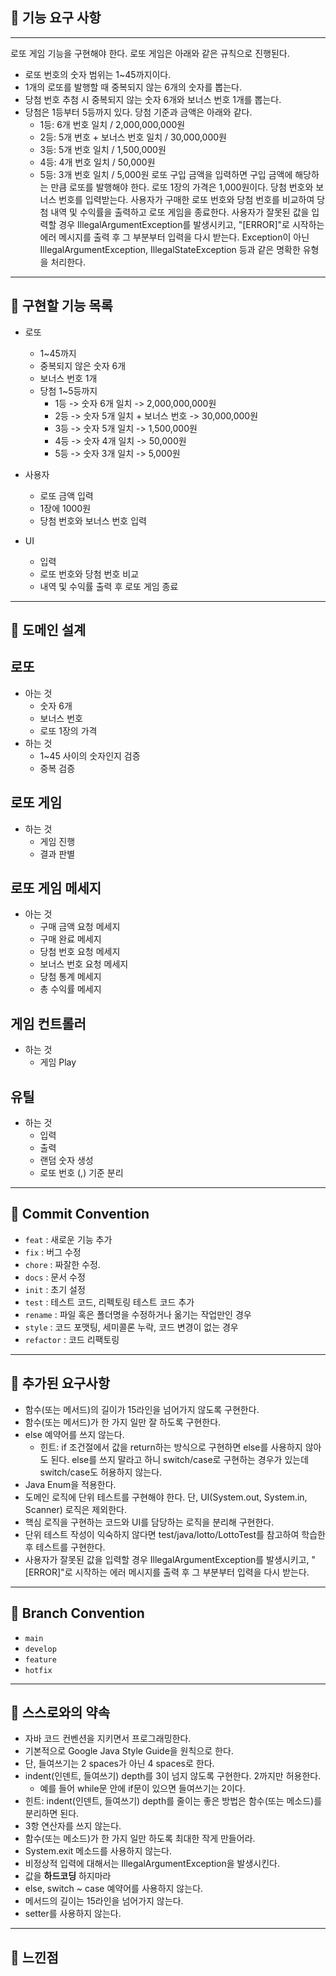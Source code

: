 ## 🚀 기능 요구 사항

---
로또 게임 기능을 구현해야 한다. 로또 게임은 아래와 같은 규칙으로 진행된다.

- 로또 번호의 숫자 범위는 1~45까지이다.
- 1개의 로또를 발행할 때 중복되지 않는 6개의 숫자를 뽑는다.
- 당첨 번호 추첨 시 중복되지 않는 숫자 6개와 보너스 번호 1개를 뽑는다.
- 당첨은 1등부터 5등까지 있다. 당첨 기준과 금액은 아래와 같다.
  - 1등: 6개 번호 일치 / 2,000,000,000원
  - 2등: 5개 번호 + 보너스 번호 일치 / 30,000,000원
  - 3등: 5개 번호 일치 / 1,500,000원
  - 4등: 4개 번호 일치 / 50,000원
  - 5등: 3개 번호 일치 / 5,000원
    로또 구입 금액을 입력하면 구입 금액에 해당하는 만큼 로또를 발행해야 한다.
    로또 1장의 가격은 1,000원이다.
    당첨 번호와 보너스 번호를 입력받는다.
    사용자가 구매한 로또 번호와 당첨 번호를 비교하여 당첨 내역 및 수익률을 출력하고 로또 게임을 종료한다.
    사용자가 잘못된 값을 입력할 경우 IllegalArgumentException를 발생시키고, "[ERROR]"로 시작하는 에러 메시지를 출력 후 그 부분부터 입력을 다시 받는다.
    Exception이 아닌 IllegalArgumentException, IllegalStateException 등과 같은 명확한 유형을 처리한다.


---

## 📌 구현할 기능 목록

* 로또 
  * 1~45까지
  * 중복되지 않은 숫자 6개
  * 보너스 번호 1개
  * 당첨 1~5등까지
    * 1등 -> 숫자 6개 일치 -> 2,000,000,000원
    * 2등 -> 숫자 5개 일치 + 보너스 번호 -> 30,000,000원
    * 3등 -> 숫자 5개 일치 -> 1,500,000원
    * 4등 -> 숫자 4개 일치 -> 50,000원
    * 5등 -> 숫자 3개 일치 -> 5,000원

* 사용자
  * 로또 금액 입력
  * 1장에 1000원
  * 당첨 번호와 보너스 번호 입력

* UI
  * 입력
  * 로또 번호와 당첨 번호 비교
  * 내역 및 수익률 출력 후 로또 게임 종료
---


## 📃 도메인 설계

## 로또
* 아는 것
    * 숫자 6개
    * 보너스 번호
    * 로또 1장의 가격
* 하는 것
    * 1~45 사이의 숫자인지 검증
    * 중복 검증

## 로또 게임
* 하는 것
    * 게임 진행
    * 결과 판별

## 로또 게임 메세지
* 아는 것
    * 구매 금액 요청 메세지
    * 구매 완료 메세지
    * 당첨 번호 요청 메세지
    * 보너스 번호 요청 메세지
    * 당첨 통계 메세지
    * 총 수익률 메세지

## 게임 컨트롤러
* 하는 것
    * 게임 Play

## 유틸
* 하는 것
    * 입력
    * 출력
    * 랜덤 숫자 생성
    * 로또 번호 (,) 기준 분리

---

## 📌 Commit Convention

- `feat` : 새로운 기능 추가
- `fix` : 버그 수정
- `chore` : 짜잘한 수정.
- `docs` : 문서 수정
- `init` : 초기 설정
- `test` : 테스트 코드, 리펙토링 테스트 코드 추가
- `rename` : 파일 혹은 폴더명을 수정하거나 옮기는 작업만인 경우
- `style` : 코드 포맷팅, 세미콜론 누락, 코드 변경이 없는 경우
- `refactor` : 코드 리팩토링
---

## 📌 추가된 요구사항
* 함수(또는 메서드)의 길이가 15라인을 넘어가지 않도록 구현한다.
* 함수(또는 메서드)가 한 가지 일만 잘 하도록 구현한다.
* else 예약어를 쓰지 않는다.
  * 힌트: if 조건절에서 값을 return하는 방식으로 구현하면 else를 사용하지 않아도 된다.
  else를 쓰지 말라고 하니 switch/case로 구현하는 경우가 있는데 switch/case도 허용하지 않는다.
* Java Enum을 적용한다.
* 도메인 로직에 단위 테스트를 구현해야 한다. 단, UI(System.out, System.in, Scanner) 로직은 제외한다.
* 핵심 로직을 구현하는 코드와 UI를 담당하는 로직을 분리해 구현한다.
* 단위 테스트 작성이 익숙하지 않다면 test/java/lotto/LottoTest를 참고하여 학습한 후 테스트를 구현한다.
* 사용자가 잘못된 값을 입력할 경우 IllegalArgumentException를 발생시키고, "[ERROR]"로 시작하는 에러 메시지를 출력 후 그 부분부터 입력을 다시 받는다.
---

## 📌 Branch Convention

- `main`
- `develop`
- `feature`
- `hotfix`

---

## 👀 스스로와의 약속

- 자바 코드 컨벤션을 지키면서 프로그래밍한다.
- 기본적으로 Google Java Style Guide을 원칙으로 한다.
- 단, 들여쓰기는 2 spaces가 아닌 4 spaces로 한다.
- indent(인덴트, 들여쓰기) depth를 3이 넘지 않도록 구현한다. 2까지만 허용한다.
    - 예를 들어 while문 안에 if문이 있으면 들여쓰기는 2이다.
- 힌트: indent(인덴트, 들여쓰기) depth를 줄이는 좋은 방법은 함수(또는 메소드)를 분리하면 된다.
- 3항 연산자를 쓰지 않는다.
- 함수(또는 메소드)가 한 가지 일만 하도록 최대한 작게 만들어라.
- System.exit 메소드를 사용하지 않는다.
- 비정상적 입력에 대해서는 IllegalArgumentException을 발생시킨다.
- 값을 **하드코딩** 하지마라
- else, switch ~ case 예약어를 사용하지 않는다.
- 메서드의 길이는 15라인을 넘어가지 않는다.
- setter를 사용하지 않는다.

---
## 📃 느낀점

